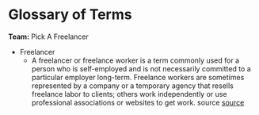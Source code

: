# Glossary of Terms

**Team:** Pick A Freelancer

- Freelancer
  - A freelancer or freelance worker is a term commonly used for a person who is self-employed and is not necessarily committed to a particular employer long-term. Freelance workers are sometimes represented by a company or a temporary agency that resells freelance labor to clients; others work independently or use professional associations or websites to get work. source [source](https://en.wikipedia.org/wiki/Freelancer)
